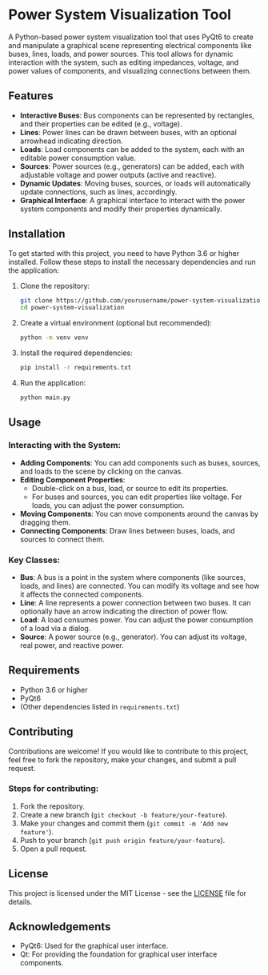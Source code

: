 # Power System Visualization Tool

A Python-based power system visualization tool that uses PyQt6 to create and manipulate a graphical scene representing electrical components like buses, lines, loads, and power sources. This tool allows for dynamic interaction with the system, such as editing impedances, voltage, and power values of components, and visualizing connections between them.

## Features

- **Interactive Buses**: Bus components can be represented by rectangles, and their properties can be edited (e.g., voltage).
- **Lines**: Power lines can be drawn between buses, with an optional arrowhead indicating direction.
- **Loads**: Load components can be added to the system, each with an editable power consumption value.
- **Sources**: Power sources (e.g., generators) can be added, each with adjustable voltage and power outputs (active and reactive).
- **Dynamic Updates**: Moving buses, sources, or loads will automatically update connections, such as lines, accordingly.
- **Graphical Interface**: A graphical interface to interact with the power system components and modify their properties dynamically.

## Installation

To get started with this project, you need to have Python 3.6 or higher installed. Follow these steps to install the necessary dependencies and run the application:

1. Clone the repository:
    ```bash
    git clone https://github.com/yourusername/power-system-visualization.git
    cd power-system-visualization
    ```

2. Create a virtual environment (optional but recommended):
    ```bash
    python -m venv venv
    ```

3. Install the required dependencies:
    ```bash
    pip install -r requirements.txt
    ```

4. Run the application:
    ```bash
    python main.py
    ```

## Usage

### Interacting with the System:

- **Adding Components**: You can add components such as buses, sources, and loads to the scene by clicking on the canvas.
- **Editing Component Properties**: 
    - Double-click on a bus, load, or source to edit its properties.
    - For buses and sources, you can edit properties like voltage. For loads, you can adjust the power consumption.
- **Moving Components**: You can move components around the canvas by dragging them.
- **Connecting Components**: Draw lines between buses, loads, and sources to connect them.

### Key Classes:

- **Bus**: A bus is a point in the system where components (like sources, loads, and lines) are connected. You can modify its voltage and see how it affects the connected components.
- **Line**: A line represents a power connection between two buses. It can optionally have an arrow indicating the direction of power flow.
- **Load**: A load consumes power. You can adjust the power consumption of a load via a dialog.
- **Source**: A power source (e.g., generator). You can adjust its voltage, real power, and reactive power.

## Requirements

- Python 3.6 or higher
- PyQt6
- (Other dependencies listed in `requirements.txt`)

## Contributing

Contributions are welcome! If you would like to contribute to this project, feel free to fork the repository, make your changes, and submit a pull request. 

### Steps for contributing:
1. Fork the repository.
2. Create a new branch (`git checkout -b feature/your-feature`).
3. Make your changes and commit them (`git commit -m 'Add new feature'`).
4. Push to your branch (`git push origin feature/your-feature`).
5. Open a pull request.

## License

This project is licensed under the MIT License - see the [LICENSE](LICENSE) file for details.

## Acknowledgements

- PyQt6: Used for the graphical user interface.
- Qt: For providing the foundation for graphical user interface components.
